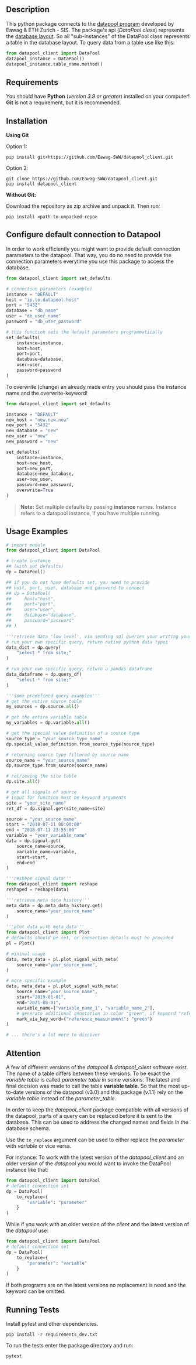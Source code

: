 ## Description
This python package connects to the [datapool program](https://datapool.readthedocs.io/en/latest/#) developed by Eawag & ETH Zurich - SIS.
The package's api (*DataPool class*) represents the [database layout](https://datapool.readthedocs.io/en/latest/_images/DataModel.svg). 
So all "sub-instances" of the DataPool class represents a table in the database layout. To query data from a table use like this:

```python
from datapool_client import DataPool
datapool_instance = DataPool()
datapool_instance.table_name.method()
```

## Requirements
You should have  **Python** (*version 3.9 or greater*) installed on your computer! **Git** is not a requirement, but it is recommended.

## Installation

**Using Git**

Option 1:
```shell 
pip install git+https://github.com/Eawag-SWW/datapool_client.git
```
Option 2:
```shell 
git clone https://github.com/Eawag-SWW/datapool_client.git
pip install datapool_client
```

**Without Git:**

Download the repository as zip archive and unpack it. Then run:
```shell 
pip install <path-to-unpacked-repo>
```


## Configure default connection to Datapool

In order to work efficiently you might want to provide default connection parameters to the datapool.
That way, you do no need to provide the connection parameters everytime you use this package to access the database.

```python
from datapool_client import set_defaults

# connection parameters (example)
instance = "DEFAULT"
host = "ip.to.datapool.host"
port = "5432"
database = "db_name"
user = "db_user_name"
password = "db_user_password"

# this function sets the default parameters programmatically
set_defaults(
    instance=instance, 
    host=host, 
    port=port, 
    database=database, 
    user=user, 
    password=password
)
```

To overwrite (change) an already made entry you should pass the instance name and the overwrite-keyword!
```python
from datapool_client import set_defaults

instance = "DEFAULT"
new_host = "new.new.new"
new_port = "5432"
new_database = "new"
new_user = "new"
new_password = "new"

set_defaults(
    instance=instance, 
    host=new_host, 
    port=new_port, 
    database=new_database, 
    user=new_user, 
    password=new_password, 
    overwrite=True
)
```

> **Note:** Set multiple defaults by passing **instance** names. Instance refers to a datapool instance, if you have multiple running.


## Usage Examples

```python
# import module
from datapool_client import DataPool

# create instance 
## (with set defaults)
dp = DataPool()

## if you do not have defaults set, you need to provide 
## host, port, user, database and password to connect
## dp = DataPool(
##     host="host",
##     port="port",
##     user="user",
##     database="database",
##     password="password"
## )

'''retrieve data 'low level', via sending sql queries your writing yourself.'''
# run your own specific query, return native python data types
data_dict = dp.query(
    "select * from site;"
)

# run your own specific query, return a pandas dataframe
data_dataframe = dp.query_df(
    "select * from site;"
)

'''some predefined query examples'''
# get the entire source table
my_sources = dp.source.all()

# get the entire variable table
my_variables = dp.variable.all()

# get the special value definition of a source type
source_type = "your_source_type_name"
dp.special_value_definition.from_source_type(source_type)

# returning source type filtered by source name
source_name = "your_source_name"
dp.source_type.from_source(source_name)

# retrieving the site table
dp.site.all()

# get all signals of source
# input for function must be keyword arguments
site = "your_site_name"
ret_df = dp.signal.get(site_name=site)

source = "your_source_name"
start = "2018-07-11 00:00:00"
end = "2018-07-11 23:55:00"
variable = "your_variable_name"
data = dp.signal.get(
    source_name=source, 
    variable_name=variable, 
    start=start, 
    end=end
)

'''reshape signal data'''
from datapool_client import reshape
reshaped = reshape(data)

'''retrieve meta data history'''
meta_data = dp.meta_data_history.get(
    source_name="your_source_name"
)

'''plot data with meta_data'''
from datapool_client import Plot
# defaults should be set, or connection details must be provided
pl = Plot()

# minimal usage
data, meta_data = pl.plot_signal_with_meta(
    source_name="your_source_name",
)

# more specific example
data, meta_data = pl.plot_signal_with_meta(
    source_name="your_source_name", 
    start="2019-01-01", 
    end="2021-08-01",
    variable_name=["variable_name_1", "variable_name_2"],
    # generate additional annotation in color "green", if keyword "reference_measurement" is found 
    mark_via_key_word={"reference_measurement": "green"}
)

# ... there's a lot more to discover
```

## Attention

A few of different versions of the *datapool* & *datapool_client* software exist. 
The name of a table differs between these versions.
To be exact the *variable table* is called *parameter table* in some versions. 
The latest and final decision was made to call the table **variable table**. 
So that the most up-to-date versions of the datapool (v3.0) and this package (v.1.1) rely 
on the *variable table* instead of the *parameter_table*.

In order to keep the *datapool_client* package compatible with all versions of the datapool,
parts of a query can be replaced before it is sent to the database.
This can be used to address the changed names and fields in the database schema.

Use the `to_replace` argument can be used to either replace the *parameter* with *variable* 
or vice versa.

For instance: To work with the latest version of the *datapool_client* and an older version 
of the *datapool* you would want to invoke the DataPool instance like that:
```python
from datapool_client import DataPool
# default connection set
dp = DataPool(
    to_replace={
        "variable": "parameter"
    }
)
```

While if you work with an older version of the *client* and the latest version 
of the *datapool* use:
```python
from datapool_client import DataPool
# default connection set
dp = DataPool(
    to_replace={
        "parameter": "variable"
    }
)
```

If both programs are on the latest versions no replacement is need and the keyword can be omitted.

## Running Tests

Install pytest and other dependencies.
```shell
pip install -r requirements_dev.txt
```

To run the tests enter the package directory and run:
```shell
pytest
```
